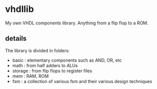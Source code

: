# vhdllib
My own VHDL components library.  Anything from a flip flop to a ROM.

## details
The library is divided in folders:
* basic : elementary components such as AND, OR, etc
* math : from half adders to ALUs
* storage : from flip flops to register files
* mem : RAM, ROM
* fsm : a collection of various fsm and their various design techniques

